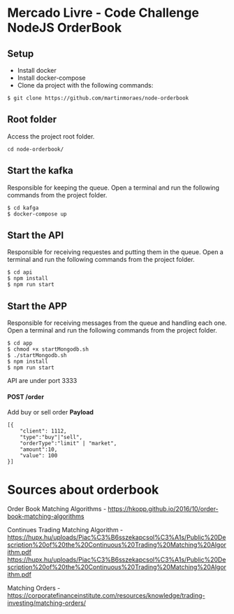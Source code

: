 # Mercado Livre - Code Challenge NodeJS OrderBook

## Setup
- Install docker
- Install docker-compose
- Clone da project with the following commands:

```
$ git clone https://github.com/martinmoraes/node-orderbook
```
## Root folder
Access the project root folder.
```
cd node-orderbook/
```
## Start the kafka
Responsible for keeping the queue. Open a terminal and run the following commands from the project folder.
```
$ cd kafga
$ docker-compose up
```
## Start the API
Responsible for receiving requestes and putting them in the queue. Open a terminal and run the following commands from the project folder.
```
$ cd api
$ npm install
$ npm run start
```
## Start the APP
Responsible for receiving messages from the queue and handling each one. Open a terminal and run the following commands from the project folder.
```
$ cd app
$ chmod +x startMongodb.sh
$ ./startMongodb.sh
$ npm install
$ npm run start
```






API are under port 3333

#### POST /order

Add buy or sell order
**Payload**

```
[{
	"client": 1112,
	"type":"buy"|"sell",
	"orderType":"limit" | "market",
	"amount":10,
	"value": 100
}]
```

# Sources about orderbook
Order Book Matching Algorithms - https://hkopp.github.io/2016/10/order-book-matching-algorithms

Continues Trading Matching Algorithm -https://hupx.hu/uploads/Piac%C3%B6sszekapcsol%C3%A1s/Public%20Description%20of%20the%20Continuous%20Trading%20Matching%20Algorithm.pdf https://hupx.hu/uploads/Piac%C3%B6sszekapcsol%C3%A1s/Public%20Description%20of%20the%20Continuous%20Trading%20Matching%20Algorithm.pdf

Matching Orders - https://corporatefinanceinstitute.com/resources/knowledge/trading-investing/matching-orders/




